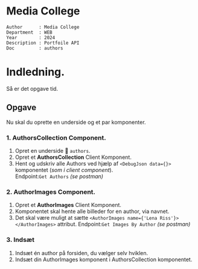 # Media College

```
Author      : Media College
Department  : WEB 
Year        : 2024 
Description : Portfoile API
Doc         : authors
```

# Indledning.

Så er det opgave tid.


## Opgave
Nu skal du oprette en underside og et par komponenter.

### 1. AuthorsCollection Component.

1. Opret en underside :file_folder: `authors`.
2. Opret et **AuthorsCollection** Client Komponent.
2. Hent og udskriv alle Authors  ved hjælp af `<DebugJson data={}>` komponentet (*som i client component*).      
Endpoint:`Get Authors` *(se postman)*

### 2. AuthorImages Component.

1. Opret et **AuthorImages** Client Komponent.
2. Komponentet skal hente alle billeder for en author, via navnet.
3. Det skal være muligt at sætte `<AuthorImages name={'Lena Riss'}></AuthorImages>` attribut.
Endpoint:`Get Images By Author` *(se postman)*

### 3. Indsæt

1. Indsæt én author på forsiden, du vælger selv hviklen.
2. Indsæt din AuthorImages komponent i AuthorsCollection komponentet. 